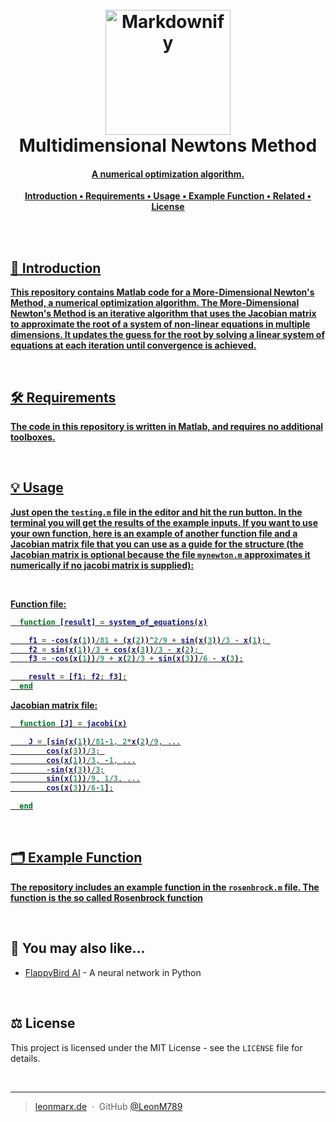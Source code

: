 <h1 align="center">
  <br>
  <a href="https://leonmarx.de"><img src="https://leonmarx.de/wp-content/uploads/2022/10/69519963-1D46-425F-81EA-E60863D7BD47_1_201_a.jpeg" alt="Markdownify" width="200"></a>
  <br>
  Multidimensional Newtons Method
  <br>
</h1>

<h4 align="center"><b><u>A numerical optimization algorithm.</h4>


<p align="center">
  <a href="#introduction">Introduction</a> •
  <a href="#Requirements">Requirements</a> •
  <a href="#Usage">Usage</a> •
  <a href="#Example-function">Example Function</a> •
  <a href="#related">Related</a> •
  <a href="#license">License</a>
</p>

<br>
<br>

## 📝 Introduction
This repository contains Matlab code for a More-Dimensional Newton's Method, a numerical optimization algorithm. The More-Dimensional Newton's Method is an iterative algorithm that uses the Jacobian matrix to approximate the root of a system of non-linear equations in multiple dimensions. It updates the guess for the root by solving a linear system of equations at each iteration until convergence is achieved.

<br>

## 🛠️ Requirements
The code in this repository is written in Matlab, and requires no additional toolboxes.

<br>

## 💡 Usage
Just open the `testing.m` file in the editor and hit the run button. In the terminal you will get the results of the example inputs. 
If you want to use your own function, here is an example of another function file and a Jacobian matrix file that you can use as a guide for the structure (the Jacobian matrix is optional because the file `mynewton.m` approximates it numerically if no jacobi matrix is supplied):  
  
<br>
  
Function file:
```matlab
  function [result] = system_of_equations(x)

    f1 = -cos(x(1))/81 + (x(2))^2/9 + sin(x(3))/3 - x(1); 
    f2 = sin(x(1))/3 + cos(x(3))/3 - x(2); 
    f3 = -cos(x(1))/9 + x(2)/3 + sin(x(3))/6 - x(3);

    result = [f1; f2; f3];
  end
```
Jacobian matrix file:
```matlab
  function [J] = jacobi(x)

    J = [sin(x(1))/81-1, 2*x(2)/9, ...
        cos(x(3))/3; 
        cos(x(1))/3, -1, ...
        -sin(x(3))/3;
        sin(x(1))/9, 1/3, ...
        cos(x(3))/6-1];

  end
``` 


<br>

## 🗂️ Example Function
The repository includes an example function in the `rosenbrock.m` file. The function is the so called <a href="https://en.wikipedia.org/wiki/Rosenbrock_function" target="_blank">Rosenbrock function</b></u></a>

<br>

## 🧡 You may also like...

- [FlappyBird AI](https://github.com/LeonM789/FlappyBirdAI.git) - A neural network in Python

<br>

## ⚖️ License

This project is licensed under the MIT License - see the `LICENSE` file for details.

<br>

---

> [leonmarx.de](https://www.leonmarx.de) &nbsp;&middot;&nbsp;
> GitHub [@LeonM789](https://github.com/LeonM789) 
